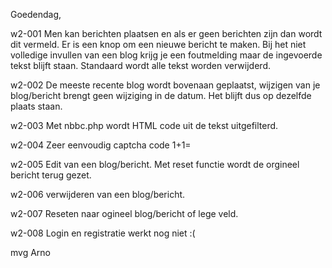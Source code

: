 Goedendag,

w2-001
Men kan berichten plaatsen en als er geen berichten zijn dan wordt dit vermeld. Er is een knop om een nieuwe bericht te maken.
Bij het niet volledige invullen van een blog krijg je een foutmelding maar de ingevoerde tekst blijft staan.
Standaard wordt alle tekst worden verwijderd.

w2-002
De meeste recente blog wordt bovenaan geplaatst, wijzigen van je blog/bericht brengt geen wijziging in de datum.
Het blijft dus op dezelfde plaats staan.

w2-003
Met nbbc.php wordt HTML code uit de tekst uitgefilterd.

w2-004
Zeer eenvoudig captcha code 1+1=

w2-005
Edit van een blog/bericht. Met reset functie wordt de orgineel bericht terug gezet.

w2-006
verwijderen van een blog/bericht.

w2-007
Reseten naar ogineel blog/bericht of lege veld.

w2-008
Login en registratie werkt nog niet :(

mvg
Arno



